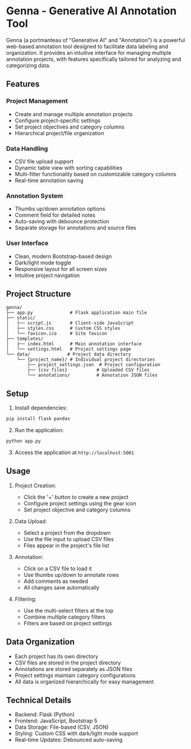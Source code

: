 # Genna - Generative AI Annotation Tool

Genna (a portmanteau of "Generative AI" and "Annotation") is a powerful web-based annotation tool designed to facilitate data labeling and organization. It provides an intuitive interface for managing multiple annotation projects, with features specifically tailored for analyzing and categorizing data.

## Features

### Project Management
- Create and manage multiple annotation projects
- Configure project-specific settings
- Set project objectives and category columns
- Hierarchical project/file organization

### Data Handling
- CSV file upload support
- Dynamic table view with sorting capabilities
- Multi-filter functionality based on customizable category columns
- Real-time annotation saving

### Annotation System
- Thumbs up/down annotation options
- Comment field for detailed notes
- Auto-saving with debounce protection
- Separate storage for annotations and source files

### User Interface
- Clean, modern Bootstrap-based design
- Dark/light mode toggle
- Responsive layout for all screen sizes
- Intuitive project navigation

## Project Structure

```
genna/
├── app.py              # Flask application main file
├── static/
│   ├── script.js       # Client-side JavaScript
│   ├── styles.css      # Custom CSS styles
│   └── favicon.ico     # Site favicon
├── templates/
│   ├── index.html      # Main annotation interface
│   └── settings.html   # Project settings page
└── data/              # Project data directory
    └── {project_name}/ # Individual project directories
        ├── project_settings.json  # Project configuration
        ├── {csv_files}           # Uploaded CSV files
        └── annotations/          # Annotation JSON files
```

## Setup

1. Install dependencies:
```bash
pip install flask pandas
```

2. Run the application:
```bash
python app.py
```

3. Access the application at `http://localhost:5001`

## Usage

1. Project Creation:
   - Click the '+' button to create a new project
   - Configure project settings using the gear icon
   - Set project objective and category columns

2. Data Upload:
   - Select a project from the dropdown
   - Use the file input to upload CSV files
   - Files appear in the project's file list

3. Annotation:
   - Click on a CSV file to load it
   - Use thumbs up/down to annotate rows
   - Add comments as needed
   - All changes save automatically

4. Filtering:
   - Use the multi-select filters at the top
   - Combine multiple category filters
   - Filters are based on project settings

## Data Organization

- Each project has its own directory
- CSV files are stored in the project directory
- Annotations are stored separately as JSON files
- Project settings maintain category configurations
- All data is organized hierarchically for easy management

## Technical Details

- Backend: Flask (Python)
- Frontend: JavaScript, Bootstrap 5
- Data Storage: File-based (CSV, JSON)
- Styling: Custom CSS with dark/light mode support
- Real-time Updates: Debounced auto-saving
